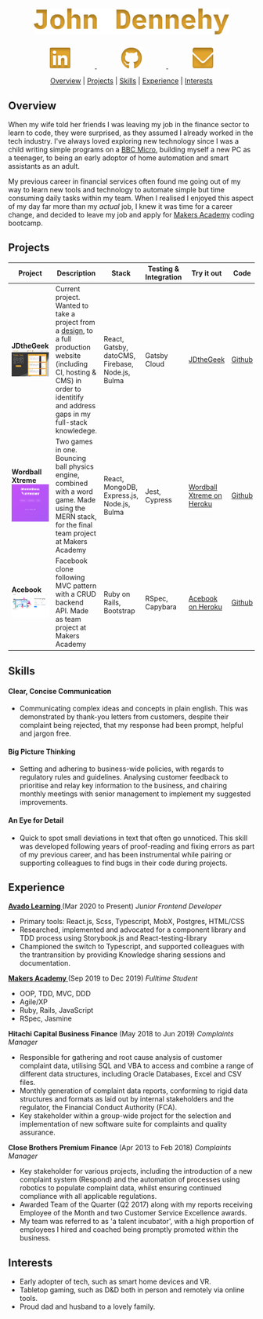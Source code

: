 <h1 align="center">
  <a  href="https://www.jdthegeek.com">
    <img src="./images/John Dennehy.svg?sanitize=true" Width="400" alt="John Dennehy"/>
  </a>
</h1>
  <p align="center">
    <a  href="https://www.linkedin.com/johnfdennehy">
      <img src="./images/linkedin.svg?sanitize=true" alt="Linkedin logo" hspace="50" height="42" width="42"/>
    </a>
    <a  href="https://www.github.com/jdthegeek">
      <img src="./images/github.svg?sanitize=true" alt="Github logo" hspace="50" height="42" width="42" />
    </a>
    <a  href="mailto:hello@jdthegeek.com">
      <img src="./images/email.svg?sanitize=true" alt="Email Icon" hspace="50" height="42" width="42"/>
    </a>
  </p>

<p align="center">
  <a href="#overview">Overview</a> |
  <a href="#projects">Projects</a> |
  <a href="#skills">Skills</a> |
  <a href="#experience">Experience</a> |
  <a href="#interests">Interests</a>
</p>

## Overview

When my wife told her friends I was leaving my job in the finance sector to learn to code, they were surprised, as they assumed I already worked in the tech industry. I've always loved exploring new technology since I was a child writing simple programs on a [BBC Micro](https://en.wikipedia.org/wiki/BBC_Micro), building myself a new PC as a teenager, to being an early adoptor of home automation and smart assistants as an adult.

My previous career in financial services often found me going out of my way to learn new tools and technology to automate simple but time consuming daily tasks within my team. When I realised I enjoyed this aspect of my day far more than my *actual* job, I knew it was time for a career change, and decided to leave my job and apply for [Makers Academy](https://makers.tech/) coding bootcamp.  

## Projects
| Project                                                                                                                             | Description                                                                                                                                        | Stack                                      | Testing & Integration | Try it out                                                         | Code                                            |
| ----------------------------------------------------------------------------------------------------------------------------------- | -------------------------------------------------------------------------------------------------------------------------------------------------- | ------------------------------------------ | --------------------- | ------------------------------------------------------------------ | ----------------------------------------------- |
| **JDtheGeek** </br><img src="./images/JDtheGeek/design-homepage.png" Width="400"> | Current project. Wanted to take a project from a [design](https://www.figma.com/file/0wJsdhKTraEkATZoJ0zMIP/JDtheGeek.com?node-id=0%3A1), to a full production website (including CI, hosting & CMS) in order to identitify and address gaps in my full-stack knowledege.  | React, Gatsby, datoCMS, Firebase, Node.js, Bulma |     Gatsby Cloud    | [JDtheGeek](https://www.jdthegeek.com/) | [Github](https://github.com/JDtheGeek/portfolio) |
| **Wordball Xtreme** </br><img src="./images/Wordball/screenshot-wordball.png" Width="400"> | Two games in one. Bouncing ball physics engine, combined with a word game. Made using the MERN stack, for the final team project at Makers Academy | React, MongoDB, Express.js, Node.js, Bulma | Jest, Cypress         | [Wordball Xtreme on Heroku](https://wordballxtreme.herokuapp.com/) | [Github](https://github.com/jmhc22/wordball-react) |
| **Acebook** </br><img src="./images/Acebook/Screenshot-acebook-register.png" Width="400"> | Facebook clone following MVC pattern with a CRUD backend API. Made as team project at Makers Academy                                               | Ruby on Rails, Bootstrap                   | RSpec, Capybara       | [Acebook on Heroku](https://acebook-facebuzz.herokuapp.com/)       | [Github](https://github.com/JDtheGeek/acebook)  |

## Skills

#### Clear, Concise Communication
- Communicating complex ideas and concepts in plain english. This was demonstrated by thank-you letters from customers, despite their complaint being rejected, that my response had been prompt, helpful and jargon free.

#### Big Picture Thinking
- Setting and adhering to business-wide policies, with regards to regulatory rules and guidelines. Analysing customer feedback to prioritise and relay key information to the business, and chairing monthly meetings with senior management to implement my suggested improvements.

#### An Eye for Detail
- Quick to spot small deviations in text that often go unnoticed. This skill was developed following years of proof-reading and fixing errors as part of my previous career, and has been instrumental while pairing or supporting colleagues to find bugs in their code during projects.

## Experience

**<a  href="https://www.avadolearning.com/"> Avado Learning </a>** (Mar 2020 to Present)
*Junior Frontend Developer*
- Primary tools: React.js, Scss, Typescript, MobX, Postgres, HTML/CSS
- Researched, implemented and advocated for a component library and TDD process using Storybook.js and React-testing-library
- Championed the switch to Typescript, and supported colleagues with the trantransition by providing Knowledge sharing sessions and documentation.


**<a href="https://makers.tech/"> Makers Academy </a>** (Sep 2019 to Dec 2019)
*Fulltime Student*
- OOP, TDD, MVC, DDD
- Agile/XP
- Ruby, Rails, JavaScript
- RSpec, Jasmine

**Hitachi Capital Business Finance** (May 2018 to Jun 2019)
*Complaints Manager*
- Responsible for gathering and root cause analysis of customer complaint data, utilising SQL and VBA to access and combine a range of different data structures, including Oracle Databases, Excel and CSV files.
- Monthly generation of complaint data reports, conforming to rigid data structures and formats as laid out by internal stakeholders and the regulator, the Financial Conduct Authority (FCA).
- Key stakeholder within a group-wide project for the selection and implementation of new software suite for complaints and quality assurance.

**Close Brothers Premium Finance** (Apr 2013 to Feb 2018)
*Complaints Manager*
- Key stakeholder for various projects, including the introduction of a new complaint system (Respond) and the automation of processes using robotics to populate complaint data, whilst ensuring continued compliance with all applicable regulations.
- Awarded Team of the Quarter (Q2 2017) along with my reports receiving Employee of the Month and two Customer Service Excellence awards.
- My team was referred to as 'a talent incubator', with a high proportion of employees I hired and coached being promptly promoted within the business.


## Interests
- Early adopter of tech, such as smart home devices and VR.
- Tabletop gaming, such as D&D both in person and remotely via online tools.
- Proud dad and husband to a lovely family.


